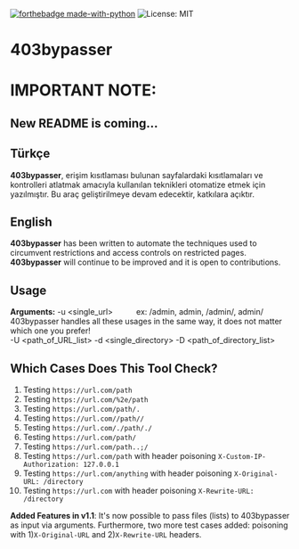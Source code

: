 [![forthebadge made-with-python](http://ForTheBadge.com/images/badges/made-with-python.svg)](https://www.python.org/)
![License: MIT](https://img.shields.io/badge/License-MIT-blue.svg)

# 403bypasser

# IMPORTANT NOTE:
## New README is coming...

## Türkçe
**403bypasser**, erişim kısıtlaması bulunan sayfalardaki kısıtlamaları ve kontrolleri atlatmak amacıyla kullanılan teknikleri otomatize etmek için yazılmıştır. Bu araç geliştirilmeye devam edecektir, katkılara açıktır. 

## English 

**403bypasser** has been written to automate the techniques used to circumvent restrictions and access controls on restricted pages. **403bypasser** will continue to be improved and it is open to contributions.

## Usage

**Arguments:**
-u <single_url>&emsp;&emsp;&emsp;ex: /admin, admin, /admin/, admin/&emsp;403bypasser handles all these usages in the same way, it does not matter which one you prefer!<br>
-U <path_of_URL_list>
-d <single_directory>
-D <path_of_directory_list>



## Which Cases Does This Tool Check?
 1. Testing `https://url.com/path`
 2. Testing `https://url.com/%2e/path`
 3. Testing `https://url.com/path/.`
 4. Testing `https://url.com//path//`
 5. Testing `https://url.com/./path/./`
 6. Testing `https://url.com/path/`
 7. Testing `https://url.com/path..;/`
 8. Testing `https://url.com/path` with header poisoning `X-Custom-IP-Authorization: 127.0.0.1`
 9. Testing `https://url.com/anything` with header poisoning `X-Original-URL: /directory`
10. Testing `https://url.com` with header poisoning `X-Rewrite-URL: /directory`

**Added Features in v1.1**: It's now possible to pass files (lists) to 403bypasser as input via arguments. Furthermore, two more test cases added: 
poisoning with 1)`X-Original-URL` and 2)`X-Rewrite-URL` headers. 

